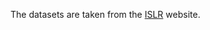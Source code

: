 The datasets are taken from the [ISLR](http://faculty.marshall.usc.edu/gareth-james/ISL/data.html) website.
